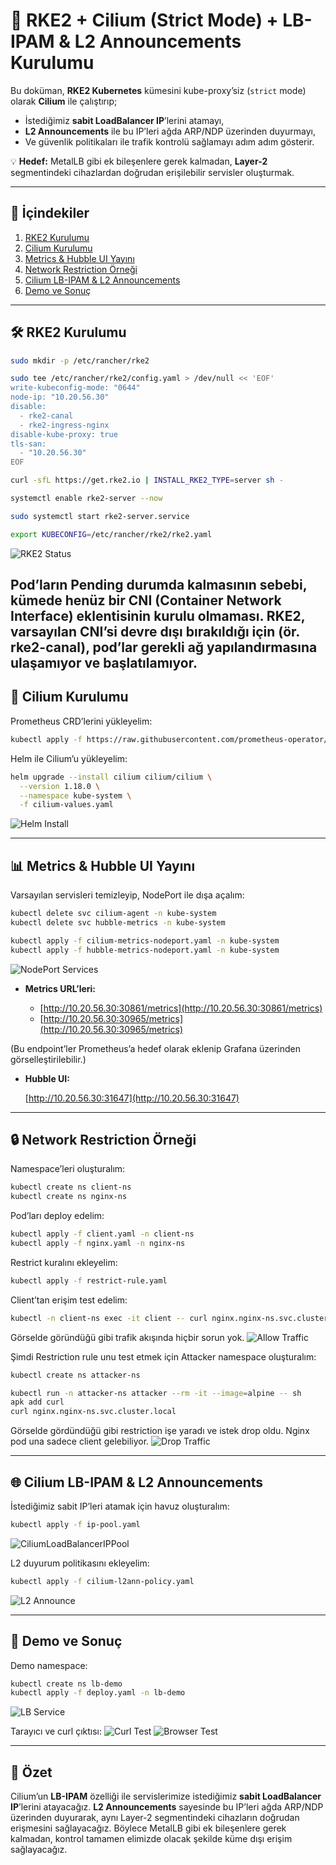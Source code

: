 # 🚀 RKE2 + Cilium (Strict Mode) + LB-IPAM & L2 Announcements Kurulumu

Bu doküman, **RKE2 Kubernetes** kümesini kube-proxy’siz (`strict` mode) olarak **Cilium** ile çalıştırıp;

* İstediğimiz **sabit LoadBalancer IP**’lerini atamayı,
* **L2 Announcements** ile bu IP’leri ağda ARP/NDP üzerinden duyurmayı,
* Ve güvenlik politikaları ile trafik kontrolü sağlamayı adım adım gösterir.

💡 **Hedef:** MetalLB gibi ek bileşenlere gerek kalmadan, **Layer-2** segmentindeki cihazlardan doğrudan erişilebilir servisler oluşturmak.

---

## 📌 İçindekiler

1. [RKE2 Kurulumu](#-rke2-kurulumu)
2. [Cilium Kurulumu](#-cilium-kurulumu)
3. [Metrics & Hubble UI Yayını](#-metrics--hubble-ui-yayını)
4. [Network Restriction Örneği](#-network-restriction-örneği)
5. [Cilium LB-IPAM & L2 Announcements](#-cilium-lb-ipam--l2-announcements)
6. [Demo ve Sonuç](#-demo-ve-sonuç)

---

## 🛠 RKE2 Kurulumu

```bash
sudo mkdir -p /etc/rancher/rke2
```
```bash
sudo tee /etc/rancher/rke2/config.yaml > /dev/null << 'EOF'
write-kubeconfig-mode: "0644"
node-ip: "10.20.56.30"
disable:
  - rke2-canal
  - rke2-ingress-nginx
disable-kube-proxy: true
tls-san:
  - "10.20.56.30"
EOF
```
```bash
curl -sfL https://get.rke2.io | INSTALL_RKE2_TYPE=server sh -
```
```bash
systemctl enable rke2-server --now
```
```bash
sudo systemctl start rke2-server.service
```
```bash
export KUBECONFIG=/etc/rancher/rke2/rke2.yaml
```

![RKE2 Status](./img/rke-status.png)

Pod’ların Pending durumda kalmasının sebebi, kümede henüz bir CNI (Container Network Interface) eklentisinin kurulu olmaması. RKE2, varsayılan CNI’si devre dışı bırakıldığı için (ör. rke2-canal), pod’lar gerekli ağ yapılandırmasına ulaşamıyor ve başlatılamıyor. 
---

## 🐝 Cilium Kurulumu

Prometheus CRD’lerini yükleyelim:

```bash
kubectl apply -f https://raw.githubusercontent.com/prometheus-operator/prometheus-operator/main/example/prometheus-operator-crd/monitoring.coreos.com_servicemonitors.yaml
```

Helm ile Cilium’u yükleyelim:

```bash
helm upgrade --install cilium cilium/cilium \
  --version 1.18.0 \
  --namespace kube-system \
  -f cilium-values.yaml
```

![Helm Install](./img/helm-install.png)

---

## 📊 Metrics & Hubble UI Yayını

Varsayılan servisleri temizleyip, NodePort ile dışa açalım:

```bash
kubectl delete svc cilium-agent -n kube-system
kubectl delete svc hubble-metrics -n kube-system

kubectl apply -f cilium-metrics-nodeport.yaml -n kube-system
kubectl apply -f hubble-metrics-nodeport.yaml -n kube-system
```

![NodePort Services](./img/nodeport.png)

* **Metrics URL’leri:**

  * [http://10.20.56.30:30861/metrics](http://10.20.56.30:30861/metrics)
  * [http://10.20.56.30:30965/metrics](http://10.20.56.30:30965/metrics)

(Bu endpoint’ler Prometheus’a hedef olarak eklenip Grafana üzerinden görselleştirilebilir.)

* **Hubble UI:**

  [http://10.20.56.30:31647](http://10.20.56.30:31647)

---

## 🔒 Network Restriction Örneği

Namespace’leri oluşturalım:

```bash
kubectl create ns client-ns
kubectl create ns nginx-ns
```

Pod’ları deploy edelim:

```bash
kubectl apply -f client.yaml -n client-ns
kubectl apply -f nginx.yaml -n nginx-ns
```

Restrict kuralını ekleyelim:

```bash
kubectl apply -f restrict-rule.yaml
```

Client’tan erişim test edelim:

```bash
kubectl -n client-ns exec -it client -- curl nginx.nginx-ns.svc.cluster.local
```
Görselde göründüğü gibi trafik akışında hiçbir sorun yok.
![Allow Traffic](./img/allow.png)

Şimdi Restriction rule unu test etmek için Attacker namespace oluşturalım:

```bash
kubectl create ns attacker-ns
```
```bash
kubectl run -n attacker-ns attacker --rm -it --image=alpine -- sh
apk add curl
curl nginx.nginx-ns.svc.cluster.local
```
Görselde gördündüğü gibi restriction işe yaradı ve istek drop oldu. Nginx pod una sadece client gelebiliyor.
![Drop Traffic](./img/drop.png)

---

## 🌐 Cilium LB-IPAM & L2 Announcements

İstediğimiz sabit IP’leri atamak için havuz oluşturalım:

```bash
kubectl apply -f ip-pool.yaml
```

![CiliumLoadBalancerIPPool](./img/CiliumLoadbalancerIPPool.png)

L2 duyurum politikasını ekleyelim:

```bash
kubectl apply -f cilium-l2ann-policy.yaml
```

![L2 Announce](./img/l2announce.png)

---

## 🧪 Demo ve Sonuç

Demo namespace:

```bash
kubectl create ns lb-demo
kubectl apply -f deploy.yaml -n lb-demo
```

![LB Service](./img/lb-svc.png)

Tarayıcı ve curl çıktısı:
![Curl Test](./img/curl.png)
![Browser Test](./img/browser.png)

---

## 🎯 Özet

Cilium’un **LB-IPAM** özelliği ile servislerimize istediğimiz **sabit LoadBalancer IP**’lerini atayacağız.
**L2 Announcements** sayesinde bu IP’leri ağda ARP/NDP üzerinden duyurarak, aynı Layer-2 segmentindeki cihazların doğrudan erişmesini sağlayacağız.
Böylece MetalLB gibi ek bileşenlere gerek kalmadan, kontrol tamamen elimizde olacak şekilde küme dışı erişim sağlayacağız.
